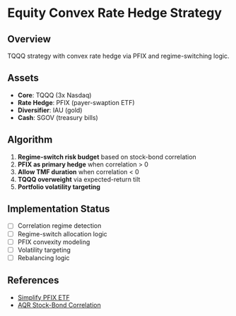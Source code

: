 # Equity Convex Rate Hedge Strategy

## Overview
TQQQ strategy with convex rate hedge via PFIX and regime-switching logic.

## Assets
- **Core**: TQQQ (3x Nasdaq)
- **Rate Hedge**: PFIX (payer-swaption ETF)
- **Diversifier**: IAU (gold)
- **Cash**: SGOV (treasury bills)

## Algorithm
1. **Regime-switch risk budget** based on stock-bond correlation
2. **PFIX as primary hedge** when correlation > 0
3. **Allow TMF duration** when correlation < 0
4. **TQQQ overweight** via expected-return tilt
5. **Portfolio volatility targeting**

## Implementation Status
- [ ] Correlation regime detection
- [ ] Regime-switch allocation logic
- [ ] PFIX convexity modeling
- [ ] Volatility targeting
- [ ] Rebalancing logic

## References
- [Simplify PFIX ETF](https://www.simplify.us/etfs/pfix-simplify-interest-rate-hedge-etf)
- [AQR Stock-Bond Correlation](https://www.aqr.com/Insights/Research/Journal-Article/A-Changing-Stock-Bond-Correlation)